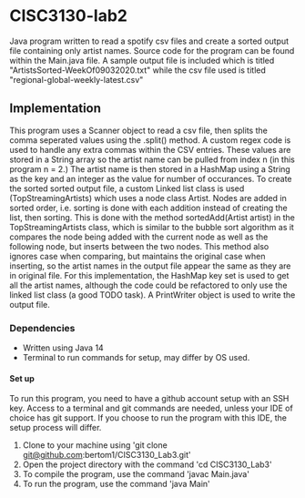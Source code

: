 # CISC3130-lab2
Java program written to read a spotify csv files and create a sorted output file containing only artist names.
Source code for the program can be found within the Main.java file. A sample output file is included which is titled "ArtistsSorted-WeekOf09032020.txt" 
while the csv file used is titled "regional-global-weekly-latest.csv"  
## Implementation
This program uses a Scanner object to read a csv file, then splits the comma seperated values using
the .split() method. A custom regex code is used to handle any extra commas within the CSV entries. These values are stored in a String array so the artist name can be pulled from index
n (in this program n = 2.) The artist name is then stored in a HashMap using a String as the key and an integer as the value for number of occurances. To create the sorted sorted output file, a custom
Linked list class is used (TopStreamingArtists) which uses a node class Artist. Nodes are added in sorted order, i.e. sorting is done with each addition instead of creating the list,
then sorting. This is done with the method sortedAdd(Artist artist) in the TopStreamingArtists class, which is similar to the bubble sort algorithm as it compares the node being 
added with the current node as well as the following node, but inserts between the two nodes. This method also ignores case when comparing, but maintains the original case when inserting,
so the artist names in the output file appear the same as they are in original file. For this implementation, the HashMap key set is used to get all the artist names, although
the code could be refactored to only use the linked list class (a good TODO task).
A PrintWriter object is used to write the output file. 
### Dependencies
* Written using Java 14
* Terminal to run commands for setup, may differ by OS used.
#### Set up
To run this program, you need to have a github account setup with an SSH key. Access to a terminal and git commands
are needed, unless your IDE of choice has git support. If you choose to run the program with this IDE,
the setup process will differ.  
1. Clone to your machine using 'git clone git@github.com:bertom1/CISC3130_Lab3.git' 
2. Open the project directory with the command 'cd CISC3130_Lab3'
3. To compile the program, use the command 'javac Main.java'
4. To run the program, use the command 'java Main'  
